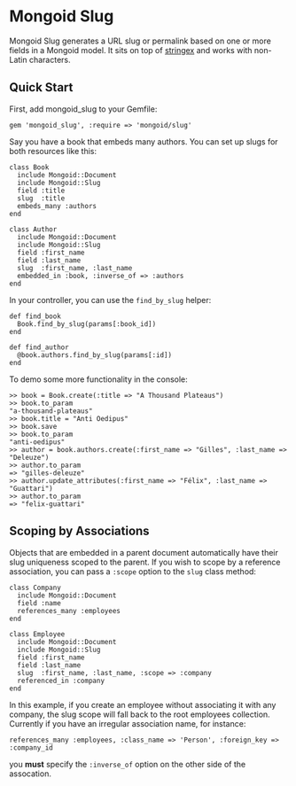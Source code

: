 Mongoid Slug
============

Mongoid Slug generates a URL slug or permalink based on one or more fields in a Mongoid model. It sits on top of [stringex](https://github.com/rsl/stringex) and works with non-Latin characters.

Quick Start
---------------

First, add mongoid_slug to your Gemfile:

    gem 'mongoid_slug', :require => 'mongoid/slug'

Say you have a book that embeds many authors. You can set up slugs for both resources like this:

    class Book
      include Mongoid::Document
      include Mongoid::Slug
      field :title
      slug  :title
      embeds_many :authors
    end

    class Author
      include Mongoid::Document
      include Mongoid::Slug
      field :first_name
      field :last_name
      slug  :first_name, :last_name
      embedded_in :book, :inverse_of => :authors
    end

In your controller, you can use the `find_by_slug` helper:

    def find_book
      Book.find_by_slug(params[:book_id])
    end

    def find_author
      @book.authors.find_by_slug(params[:id])
    end

To demo some more functionality in the console:

    >> book = Book.create(:title => "A Thousand Plateaus")
    >> book.to_param
    "a-thousand-plateaus"
    >> book.title = "Anti Oedipus"
    >> book.save
    >> book.to_param
    "anti-oedipus"
    >> author = book.authors.create(:first_name => "Gilles", :last_name => "Deleuze")
    >> author.to_param
    => "gilles-deleuze"
    >> author.update_attributes(:first_name => "Félix", :last_name => "Guattari")
    >> author.to_param
    => "felix-guattari"

Scoping by Associations
-----------------------

Objects that are embedded in a parent document automatically have their slug uniqueness scoped to the parent. If you wish to scope by a reference association, you can pass a `:scope` option to the `slug` class method:

    class Company
      include Mongoid::Document
      field :name
      references_many :employees
    end

    class Employee
      include Mongoid::Document
      include Mongoid::Slug
      field :first_name
      field :last_name
      slug  :first_name, :last_name, :scope => :company
      referenced_in :company
    end

In this example, if you create an employee without associating it with any company, the slug scope will fall back to the root employees collection. Currently if you have an irregular association name, for instance:

    references_many :employees, :class_name => 'Person', :foreign_key => :company_id

you **must** specify the `:inverse_of` option on the other side of the assocation.

